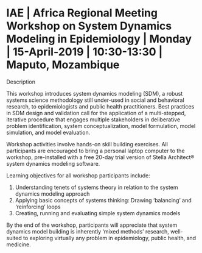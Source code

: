 # IAE | Africa Regional Meeting Workshop on System Dynamics Modeling in Epidemiology | Monday | 15-April-2019 | 10:30-13:30 | Maputo, Mozambique

Description

This workshop introduces system dynamics modeling (SDM), a robust systems science methodology still under-used in social and behavioral research, to epidemiologists and public health practitioners. Best practices in SDM design and validation call for the application of a multi-stepped, iterative procedure that engages multiple stakeholders in deliberative problem identification, system conceptualization, model formulation, model simulation, and model evaluation. 

Workshop activities involve hands-on skill building exercises. All participants are encouraged to bring a personal laptop computer to the workshop, pre-installed with a free 20-day trial version of Stella Architect® system dynamics modeling software. 

Learning objectives for all workshop participants include: 
1.	Understanding tenets of systems theory in relation to the system dynamics modeling approach
2.	Applying basic concepts of systems thinking: Drawing ‘balancing’ and ‘reinforcing’ loops 
3.	Creating, running and evaluating simple system dynamics models 

By the end of the workshop, participants will appreciate that system dynamics model building is inherently ‘mixed methods’ research, well-suited to exploring virtually any problem in epidemiology, public health, and medicine. 
